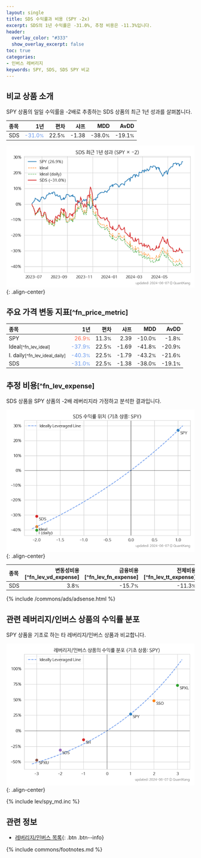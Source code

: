```yaml
---
layout: single
title: SDS 수익률과 비용 (SPY -2x)
excerpt: SDS의 1년 수익률은 -31.0%, 추정 비용은 -11.3%입니다.
header:
  overlay_color: "#333"
  show_overlay_excerpt: false
toc: true
categories:
- 인버스 레버리지
keywords: SPY, SDS, SDS SPY 비교
---
```


## 비교 상품 소개


SPY 상품의 일일 수익률을 -2배로 추종하는 SDS 상품의 최근 1년 성과를 살펴봅니다.





| **종목** | **1년** | **편차** | **샤프** | **MDD** | **AvDD** |
| :------------ | ------: | -----------: | -------: | ------: | -------: |
| SDS | <span style="color: cornflowerblue">-31.0<small>%</small></span> | 22.5<small>%</small> | -1.38 | -38.0<small>%</small> | -19.1<small>%</small> |

<!-- more -->


![SDS](/lev/images/sds.png){: .align-center}


## 주요 가격 변동 지표<small>[^fn_price_metric]</small>


| **종목** | **1년** | **편차** | **샤프** | **MDD** | **AvDD** |
| :------------ | ------: | -----------: | -------: | ------: | -------: |
| SPY | <span style="color: tomato">26.9<small>%</small></span> | 11.3<small>%</small> | 2.39 | -10.0<small>%</small> | -1.8<small>%</small> |
| Ideal<small>[^fn_lev_ideal]</small> | <span style="color: cornflowerblue">-37.9<small>%</small></span> | 22.5<small>%</small> | -1.69 | -41.8<small>%</small> | -20.9<small>%</small> |
| I. daily<small>[^fn_lev_ideal_daily]</small> | <span style="color: cornflowerblue">-40.3<small>%</small></span> | 22.5<small>%</small> | -1.79 | -43.2<small>%</small> | -21.6<small>%</small> |
| SDS | <span style="color: cornflowerblue">-31.0<small>%</small></span> | 22.5<small>%</small> | -1.38 | -38.0<small>%</small> | -19.1<small>%</small> |


## 추정 비용<small>[^fn_lev_expense]</small><a id="expense"></a>

SDS 상품을 SPY 상품의 -2배 레버리지라 가정하고 분석한 결과입니다.

![SDS](/lev/images/sds_ideal.png){: .align-center}

| **종목** | **변동성비용**[^fn_lev_vd_expense] | **금융비용**[^fn_lev_fn_expense] | **전체비용**[^fn_lev_tt_expense] |
| :------------ | ------: | -----------: | -------: |
| SDS | 3.8<small>%</small> | -15.7<small>%</small> | -11.3<small>%</small> |

{% include /commons/ads/adsense.html %}



## 관련 레버리지/인버스 상품의 수익률 분포

SPY 상품을 기초로 하는 타 레버리지/인버스 상품과 비교합니다.

![SPY](/lev/images/spy_ideal.png){: .align-center}

{% include lev/spy_md.inc %}


## 관련 정보

- [레버리지/인버스 목록](/lev/){: .btn .btn--info}

{% include commons/footnotes.md %}